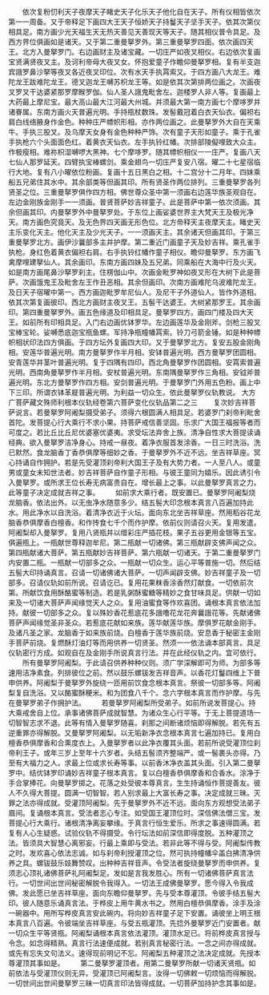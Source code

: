 <!-- { "loadSidebar": true } -->
　　依次复粉忉利天子夜摩天子睹史天子化乐天子他化自在天子。所有仪相皆依次第一一周备。又于帝释足下画四大王天子恒娇天子持鬘天子坚手天子。依其次第仪相具足。南方画少光天福生天无热天善见天善现天等天子。随其相仪普令具足。及西方界位俱画如是诸天。又于第二重曼拏罗外。第三重曼拏罗四面。依次画四天王。北方入曼拏罗门。右边画财主及诸宝藏。一切庄严如夜叉相仪。右边依次复画宝贤满贤夜叉主。及诃利帝母大夜叉女。怀抱爱童子作瞻仰曼拏罗相。复有半支迦宾誐罗鼻沙拏等夜叉各近夜叉印位。次有水天手执罥索又。于四方画八大龙王。难陀龙王跋难陀龙王。德叉迦龙王嚩苏枳龙王等。如是依其次第排两位画之。次画夜叉罗叉干达婆紧那罗摩睺罗伽。仙人圣人誐鬼毗舍左。迦楼罗人非人等。复画最上大药最上摩尼宝。最大高山最大江河最大州城。并须最大第一南方画七个摩哆罗并诸眷属。东南方画火天普遍光明。手持瓶杖数珠。发髻戴冠着白衣天仙衣。偏袒右肩白线络腋身作金色。种种庄严幖帜形相。亦作两位画之。此曼拏罗外大自在天乘牛。手执三股叉。及乌摩天女身有金色种种严饰。次有童子天形如童子。乘于孔雀手执枪六个头面面色红。着黄衣天仙衣。左手执铃红幡。次排部陵儗哩致大众主。作极瘦相。难祢枳湿嚩啰大黑神。七个摩哆罗。随其幖帜相仪一一庄严。复画八天七仙人那罗延天。四臂执宝棒螺剑。乘金翅鸟一切庄严复安八宿。曜二十七星宿临行大地。复有八小曜依位粉画。复画十五日黑白之相。十二宫分十二月年。四妹乘船五兄弟住其水中。其余部类等但画其印。所有贤圣作两位排列。三重曼拏罗各列贤圣之位。三重曼拏罗俱作四方相。佛世尊众圣中第一须画右边莲华族圣观自在。左边金刚族金刚手一一须画。普贤菩萨妙吉祥童子。此是菩萨中第一依次须画。其余但画其印。内曼拏罗外中曼拏罗处。于东位上画娑婆世界主大梵天王及极光净天。南方画色究竟天。及无色界四天画无形色位。北方帝释天主夜摩天主。睹史天主乐变化天主。他化天主及少光天子。一一须画天主。其余诸天但画其印。于第三重曼拏罗北方。画伊沙曩部多主并护摩。第二重近门画童子天及妙吉祥。乘孔雀手执枪。身红色着黄衣偏袒右肩。右手执铃红幡作童子相仪。瞻仰曼拏罗。东方画飞禽摩哩建拏仙人。其余画印。东南方画四妹及五兄弟。同乘船在大海中行及火天。如是南方画尾鼻沙拏罗刹主。住楞伽山中。次画金毗罗神如夜叉形在大树下此是菩萨。次画饿鬼王及毗舍左王作丑恶相。其余但画印。次南方画难陀乌波难陀龙王。及日天子宿曜中第一。西方画迦毗罗牟尼仙人。及尼干子外道仙人。皆作外道相。依其次第复画彼印。西北方画财主夜叉王。五髻干达婆王。大树紧那罗王。其余画印。第四重曼拏罗外。画五色缘道及印相具足。曼拏罗四方。画四门楼及四大天王。如前所有印相具足。入门右边画优钵罗华。左边画莲华及金刚斧。剑枪三股叉宝棒宝轮。娑嚩悉底迦宝瓶鱼螺。军持净瓶幢幡罥索。铃刀弓箭金锤。如是种种幖帜相状印法四方俱画。于四方坛外复画四大印。又于曼拏罗北方。复安五股金刚角相。安莲华普遍光明。南方曼拏罗作半月相。安钵普遍光明。西方曼拏罗团圆相。安青莲华并茎叶普遍光明。复于四隅有四印。西北角曼拏罗作团圆相。安罥索普遍光明。西南角曼拏罗作半月相。安杖普遍光明。东南隅曼拏罗作三角相。安钺斧普遍光明。东北方曼拏罗作四方相。安剑普遍光明。于曼拏罗门外用五色粉。画上中下三印。所谓衣钵革屣普遍光明。为利益一切众生。依此曼拏罗仪轨教说。
大方广菩萨藏文殊师利根本仪轨经卷第六菩萨变化仪轨品第二之三
　　复次妙吉祥菩萨说言。若曼拏罗阿阇梨摄受弟子。须得六根圆满人相具足。若婆罗门刹帝利毗舍首陀。发菩提心行大乘行不求小果。持菩萨戒信善坚固。乐求广大国王福报等者而可度之。若比丘比丘尼优婆塞优婆夷。求受坛法弃舍上族。清净自性求大菩提读诵经典。欲入曼拏罗洁净身心。持戒一昼夜。着净衣服首发涂香。一日三时洗浴。洗已默然。食龙脑香丁香恭俱摩等细妙之香。于曼拏罗外不近不远。坐吉祥草座。冥心持诵自作拥护。若是先受灌顶刹帝利大国王子及有大势力者。一人至八人。或童男或童女未知世法者。妙吉祥菩萨自作童子形相。与彼王童同为嬉乐。因此诱引令入曼拏罗。或所求王位长寿无病富贵自在。增长最上之事。以此曼拏罗真言之力。此等童子决定成就吉祥之事。
　　如前求大乘行者。既安置已。曼拏罗阿阇梨烧龙脑香。依法出外。以无虫净水随意多少。结五髻大印念根本真言八百遍加持此水。用此净水以自洗浴。着清净衣近于火坛。面向东北坐吉祥草座。然用稻谷花龙脑香恭俱摩香白檀香。和作抟食七千个而作护摩。依前仪则请召火天。复用发遣。阿阇梨却入曼拏罗。复用八贤瓶并以缯彩庄严插花枝。果子五谷更用金银等五宝。俱遍瓶上。一瓶献世尊释迦牟尼。第二瓶献一切诸佛。第三瓶献辟支佛声闻之众。第四瓶献诸大菩萨。第五瓶献妙吉祥菩萨。第六瓶献一切诸天。于第二重曼拏罗门内安置二瓶。一瓶献一切部多之众。一瓶献一切众生。运心平等普施一切。然后结五髻大印持诵真言。召请一切诸佛诸大菩萨。一切声闻辟支佛。妙吉祥童子及一切部多。召请仪轨如前所说。召请讫已。复用花果粖香涂香然灯献食。一切依前次第。所献饮食用酥酪蜜等制造。若是乳粥酥蜜糖等精妙之食甘味具足。供献一切如来及一切诸大菩萨声闻缘觉天人之众。复用油蜜食等作欢喜团。诵根本真言依法加持。献彼一切部多之众。复以殊妙香花惹底花多誐噜花龙花奔曩誐花等。先献诸佛菩萨声闻缘觉圣非圣众。若惹底花献如来族。莲华献莲华族。摩俱罗花献金刚手。及诸凡圣之家。龙脑香于如来族前烧。白檀香于莲华族前烧。安息香于秘密主金刚手菩萨前烧。复燃酥灯油灯等而用供养一切贤圣。然须一一依法诵本部真言。具足仪轨密行方成。如观自在及金刚手所说真言行法。并在此经仪轨之内。宜可依行。
　　所有曼拏罗阿阇梨。于此请召供养种种仪则。须广学深解即可为师。为部多等速用洁净素食。列排彼位之前。然以鼓乐螺钹发吉祥音声。以香花灯鬘四维上下普申供养。阿阇梨于曼拏罗外旋绕一匝用前饮食念根本真言。祭彼一切部多等。阿阇梨复自洗浴。又以酪蜜酥粳米。和为团食八千个。念六字根本真言而作护摩。与先在曼拏罗弟子作拥护法。
　　若曼拏罗阿阇梨所受弟子。如前所说发菩提心。持大乘戒舍自上位。承事诸佛菩萨成就智慧。为诸众生心行平等。于无上菩提道场一切智智志求不退。此等有情入曼拏罗随喜。刹那之间断诸烦恼即得解脱。若先有五逆重罪亦得解脱。又曼拏罗阿阇梨。以无垢新净衣念根本真言七遍加持已。复用白檀香恭俱摩香和合熏度衣上。入曼拏罗者以此净衣覆其头面。若前所说受灌顶位刹帝利王子。或年三岁上至年十六岁者。头结五髻须齐整端严。或一髻裹头亦得。乃至有大福力之人。求最上位或求长寿等事。以前香沐净衣盖其头面。引入第二曼拏罗中。结优钵罗印诵妙吉祥童子根本真言。复以白檀香恭俱摩香和合香水。涂净于手合掌捧花。向曼拏罗掷之。花落之处受彼本尊真言。生生持诵恒作菩提善友。彼人不久得大菩提。圆满一切智智。若人别求最上大富长寿之事。决定成就三昧。灭罪之法亦得成就。受灌顶阿阇梨。先于曼拏罗外不近不远。面向东方观想受法弟子眉间。复诵根本真言。受法者志心专注。如受国王灌顶位时。深信佛法僧三宝。发菩提心行大乘行。诸根清净离妄攀缘。于真言行恒生爱乐。所求之事速得圆满。若复有人心生疑惑。试验仪轨不得摄受。令行坛法如前深信即得度脱。五种灌顶之法。皆须具大智慧心离邪妄。行最上乘即与受法。若非此等不得与受。阿阇梨传教之时。发欢喜心依法志诚。如与刹帝利授灌顶之位。然可执持幢幡伞盖白拂清净供养之具。螺钹鼓乐妓舞赞叹。出种种吉祥音声。令受法者旋绕曼拏罗而申供养。复须志心顶礼诸佛菩萨礼阿阇梨足。发如是言我发胜心。所有一切诸佛菩萨真言法行。一切世间出世间秘密解脱令我得入。一切法王成佛曼拏罗。愿今得入令我成佛。发此愿已坐吉祥草座。面向东瞻仰曼拏罗。先与受本尊灌顶。令彼手结五髻大印。彼人随意乐诵真言法。于桦皮上用牛黄水书之。然用白檀恭俱摩香。涂手及涂一碗器中。用所写桦皮真言安此碗内。将向妙吉祥童子足下安置。诵彼坐上明王根本真言八百遍。令彼端坐吉祥草座。与受五瓶灌顶。先捻外曼拏罗近门安置者。献一切众生平等贤瓶。阿阇梨诵根本真言依法灌顶。灌顶水足已。将前桦皮真言授与令念。如念得精熟。真言行法速便成就。若别真言秘密行法。一念之间亦得成就。或先有忘失文句法义。速得现前明记不忘。阿阇梨五种灌顶之法决定成就。先授本尊灌顶其事如是。
　　第二曼拏罗灌顶者。用第二曼拏罗所献一切诸天贤瓶。如前依法与受灌顶仪则无异。受灌顶已阿阇梨言。汝得一切佛敕一切烦恼而得解脱。一切世间出世间曼拏罗三昧一切真言印法皆得成就。一切菩萨加持护念其事如是。
